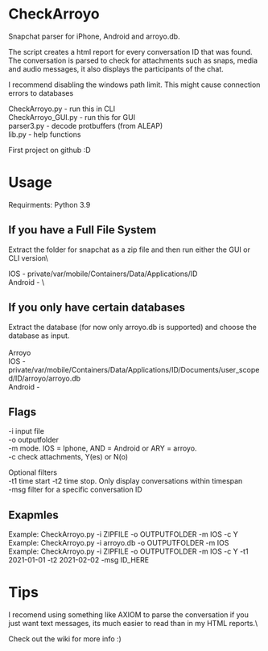 # CheckArroyo
Snapchat parser for iPhone, Android and arroyo.db.

The script creates a html report for every conversation ID that was found. The conversation is parsed to check for attachments such as snaps, media and audio messages, it also displays the participants of the chat.

I recommend disabling the windows path limit. This might cause connection errors to databases

CheckArroyo.py - run this in CLI\
CheckArroyo_GUI.py - run this for GUI\
parser3.py - decode protbuffers (from ALEAP)\
lib.py - help functions

First project on github :D

# Usage

Requirments: Python 3.9

## If you have a Full File System

Extract the folder for snapchat as a zip file and then run either the GUI or CLI version\

IOS - private/var/mobile/Containers/Data/Applications/ID\
Android - \

## If you only have certain databases

Extract the database (for now only arroyo.db is supported) and choose the database as input.\
\
Arroyo\
  IOS - private/var/mobile/Containers/Data/Applications/ID/Documents/user_scoped/ID/arroyo/arroyo.db\
  Android - 
  
## Flags
-i input file\
-o outputfolder\
-m mode. IOS = Iphone, AND = Android or ARY = arroyo.\
-c check attachments, Y(es) or N(o)

Optional filters\
-t1 time start -t2 time stop. Only display conversations within timespan\
-msg filter for a specific conversation ID

## Exapmles
Example: CheckArroyo.py -i ZIPFILE -o OUTPUTFOLDER -m IOS -c Y\
Example: CheckArroyo.py -i arroyo.db -o OUTPUTFOLDER -m IOS\
Example: CheckArroyo.py -i ZIPFILE -o OUTPUTFOLDER -m IOS -c Y -t1 2021-01-01 -t2 2021-02-02 -msg ID_HERE

# Tips

I recomend using something like AXIOM to parse the conversation if you just want text messages, its much easier to read than in my HTML reports.\

Check out the wiki for more info :)
